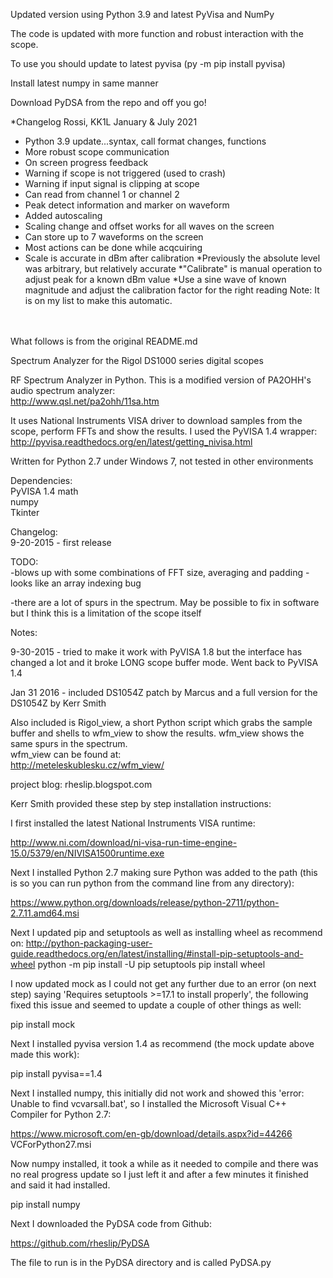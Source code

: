 Updated version using Python 3.9 and latest PyVisa and NumPy

The code is updated with more function and robust interaction with the scope.

To use you should update to latest pyvisa (py -m pip install pyvisa)

Install latest numpy in same manner

Download PyDSA from the repo and off you go!

*Changelog Rossi, KK1L January & July 2021
- Python 3.9 update...syntax, call format changes, functions
- More robust scope communication
- On screen progress feedback
- Warning if scope is not triggered (used to crash)
- Warning if input signal is clipping at scope
- Can read from channel 1 or channel 2
- Peak detect information and marker on waveform
- Added autoscaling
- Scaling change and offset works for all waves on the screen
- Can store up to 7 waveforms on the screen
- Most actions can be done while acqcuiring
- Scale is accurate in dBm after calibration
    *Previously the absolute level was arbitrary, but relatively accurate
    *"Calibrate" is manual operation to adjust peak for a known dBm value
    *Use a sine wave of known magnitude and adjust the calibration factor for the right reading
    Note: It is on my list to make this automatic.



<br><br>What follows is from the original README.md

Spectrum Analyzer for the Rigol DS1000 series digital scopes    
  
RF Spectrum Analyzer in Python. This is a modified version of PA2OHH's audio spectrum analyzer:  
http://www.qsl.net/pa2ohh/11sa.htm  
  
It uses National Instruments VISA driver to download samples from the scope, perform FFTs and show the results. I used the PyVISA 1.4 wrapper:  
http://pyvisa.readthedocs.org/en/latest/getting_nivisa.html  

Written for Python 2.7 under Windows 7, not tested in other environments  

Dependencies:    
PyVISA  1.4
math  
numpy  
Tkinter  

Changelog:  
9-20-2015 - first release  


TODO:  
-blows up with some combinations of FFT size, averaging and padding - looks like an array indexing bug  

-there are a lot of spurs in the spectrum. May be possible to fix in software but I think this is a limitation of the scope itself  

Notes:  

9-30-2015 - tried to make it work with PyVISA 1.8 but the interface has changed a lot and it broke LONG scope buffer mode. Went back to PyVISA 1.4 

Jan 31 2016 - included DS1054Z patch by Marcus and a full version for the DS1054Z by Kerr Smith

Also included is Rigol_view, a short Python script which grabs the sample buffer and shells to wfm_view to show the results. wfm_view shows the same spurs in the spectrum.  
wfm_view can be found at:  
http://meteleskublesku.cz/wfm_view/  

project blog: rheslip.blogspot.com

Kerr Smith provided these step by step installation instructions:

I first installed the latest National Instruments VISA runtime:

http://www.ni.com/download/ni-visa-run-time-engine-15.0/5379/en/NIVISA1500runtime.exe

Next I installed Python 2.7 making sure Python was added to the path (this is so you can run python from the command line from any directory):

https://www.python.org/downloads/release/python-2711/python-2.7.11.amd64.msi

Next I updated pip and setuptools as well as installing wheel as recommend on:
http://python-packaging-user-guide.readthedocs.org/en/latest/installing/#install-pip-setuptools-and-wheel
python -m pip install -U pip setuptools
pip install wheel

I now updated mock as I could not get any further due to an error (on next step) saying 'Requires setuptools >=17.1 to install properly', the following fixed this issue and seemed to update a couple of other things as well:

pip install mock

Next I installed pyvisa version 1.4 as recommend (the mock update above made this work):

pip install pyvisa==1.4

Next I installed numpy, this initially did not work and showed this 'error: Unable to find vcvarsall.bat', so I installed the Microsoft Visual C++ Compiler for Python 2.7:

https://www.microsoft.com/en-gb/download/details.aspx?id=44266
VCForPython27.msi

Now numpy installed, it took a while as it needed to compile and there was no real progress update so I just left it and after a few minutes it finished and said it had installed.

pip install numpy

Next I downloaded the PyDSA code from Github:

https://github.com/rheslip/PyDSA

The file to run is in the PyDSA directory and is called PyDSA.py


